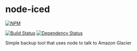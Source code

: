 node-iced
=========

[![NPM](https://nodei.co/npm/iced.png?compact=true)](https://nodei.co/npm/iced/)

[![Build Status](https://travis-ci.org/demands/node-iced.png?branch=master)](https://travis-ci.org/demands/node-iced)
[![Dependency Status](https://david-dm.org/demands/node-iced.png)](https://david-dm.org/demands/node-iced)

Simple backup tool that uses node to talk to Amazon Glacier

